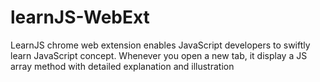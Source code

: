 # learnJS-WebExt

LearnJS chrome web extension enables JavaScript developers to swiftly learn JavaScript concept.
Whenever you open a new tab, it display a JS array method with detailed explanation and illustration
